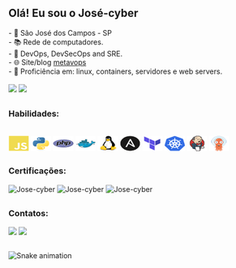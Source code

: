 ## Olá! Eu sou o José-cyber

<div>
    <a href="https://github.com/Jose-cyber"></a>
      - 📍 São José dos Campos - SP<br>
      - 📚 Rede de computadores.<br>
      - 🔭 DevOps, DevSecOps and SRE.<br>
      - 🌐 Site/blog <a href="https://metavops.com.br/">metavops</a><br>
      - 🤹 Proficiência em: linux, containers, servidores e web servers.<br>
    <br>

  <img height="180em" src="https://github-readme-stats.vercel.app/api?username=Jose-cyber&show_icons=true&theme=dark&include_all_commits=true&count_private=true"/>
  <img height="180em" src="https://github-readme-stats.vercel.app/api/top-langs/?username=Jose-cyber&layout=compact&langs_count=7&theme=dark"/>

</div>

##

### Habilidades:

<div style="display: inline_block">
  <br>
      <img align="center" alt="Jose-cyber" height="30" width="40" src="https://raw.githubusercontent.com/devicons/devicon/master/icons/javascript/javascript-plain.svg">
      <img align="center" alt="Jose-cyber" height="30" width="40" src="https://raw.githubusercontent.com/devicons/devicon/master/icons/python/python-original.svg">
      <img align="center" alt="Jose-cyber" height="30" width="40" src="https://raw.githubusercontent.com/devicons/devicon/master/icons/php/php-original.svg">
      <img align="center" alt="Jose-cyber" height="30" width="40" src="https://raw.githubusercontent.com/devicons/devicon/master/icons/docker/docker-original.svg">
      <img align="center" alt="Jose-cyber" height="30" width="40" src="https://raw.githubusercontent.com/devicons/devicon/master/icons/linux/linux-original.svg">
      <img align="center" alt="Jose-cyber" height="30" width="40" src="https://raw.githubusercontent.com/devicons/devicon/master/icons/ansible/ansible-original.svg">
      <img align="center" alt="Jose-cyber" height="30" width="40" src="https://raw.githubusercontent.com/devicons/devicon/master/icons/terraform/terraform-original.svg">
      <img align="center" alt="Jose-cyber" height="30" width="40" src="https://raw.githubusercontent.com/devicons/devicon/master/icons/kubernetes/kubernetes-plain.svg">
      <img align="center" alt="Jose-cyber" height="30" width="40" src="https://raw.githubusercontent.com/devicons/devicon/master/icons/jenkins/jenkins-original.svg">
      <img align="center" alt="Jose-cyber" height="30" width="40" src="https://raw.githubusercontent.com/devicons/devicon/master/icons/argocd/argocd-original.svg">
</div>

##

### Certificações:

<div id="Certifications" >
  <img align="center" alt="Jose-cyber" src="https://img.shields.io/badge/Google_Cloud-4285F4?style=for-the-badge&logo=google-cloud&logoColor=white">
  <img align="center" alt="Jose-cyber" src="https://img.shields.io/badge/Amazon_AWS-FF9900?style=for-the-badge&logo=amazonaws&logoColor=white">
  <img align="center" alt="Jose-cyber" src="https://img.shields.io/badge/Linux-FCC624?style=for-the-badge&logo=linux&logoColor=blac">
</div>

##

### Contatos:

<div id="contacts">

  <a href = "mailto:josedasilvacostacosta@gmail.com"><img src="https://img.shields.io/badge/-Gmail-%23333?style=for-the-badge&logo=gmail&logoColor=white" target="_blank"></a>
  <a href="https://www.linkedin.com/in/jose-junior-silva/" target="_blank"><img src="https://img.shields.io/badge/-LinkedIn-%230077B5?style=for-the-badge&logo=linkedin&logoColor=white" target="_blank"></a>

</div>

##

![Snake animation](https://github.com/Jose-cyber/Jose-cyber/blob/output/github-contribution-grid-snake.svg)
